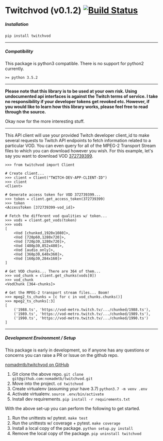 Twitchvod (v0.1.2) [![Build Status](https://travis-ci.com/nomadmtb/twitchvod.svg?branch=master)](https://travis-ci.com/nomadmtb/twitchvod)
=========

##### Installation
`pip install twitchvod`

---

##### Compatibility
This package is python3 compatible. There is no support for python2 currently.

`>= python 3.5.2`

---

**Please note that this library is to be used at your own risk. Using undocumented api interfaces is against the Twitch terms of service. I take no responsibility if your developer tokens get
revoked etc. However, if you would like to learn how this library works, please feel free to read through the source.**

Okay now for the more interesting stuff.

---

This API client will use your provided Twitch developer client_id to make several requests to Twitch API endpoints to fetch information related to a particular VOD. You can even query for all of the MPEG-2 Transport Stream files to which you can download however you wish. For this example, let's say you want to download VOD [372739399](https://www.twitch.tv/videos/372739399).

```
>>> from twitchvod import Client

# Create client...
>>> client = Client("TWITCH-DEV-APP-CLIENT-ID")
>>> client
<Client>

# Generate access token for VOD 372739399...
>>> token = client.get_access_token(372739399)
>>> token
<AccessToken [372739399-vod_id]>

# Fetch the different vod qualities w/ token...
>>> vods = client.get_vods(token)
>>> vods
[
    <Vod [chunked,1920x1080]>,
    <Vod [720p60,1280x720]>,
    <Vod [720p30,1280x720]>,
    <Vod [480p30,852x480]>,
    <Vod [audio_only]>,
    <Vod [360p30,640x360]>,
    <Vod [160p30,284x160]>
]

# Get VOD chunks... There are 364 of them...
>>> vod_chunk = client.get_chunks(vods[0])
>>> vod_chunk
<VodChunk [364-chunks]>

# Get the MPEG-2 transport stream files... Boom!
>>> mpeg2_ts_chunks = [c for c in vod_chunks.chunks()]
>>> mpeg2_ts_chunks[:3]
[
    ('1988.ts', 'https://vod-metro.twitch.tv/.../chunked/1988.ts'),
    ('1989.ts', 'https://vod-metro.twitch.tv/.../chunked/1989.ts'),
    ('1990.ts', 'https://vod-metro.twitch.tv/.../chunked/1990.ts')
]
```

---

##### Development Environment / Setup
This package is early in development, so if anyone has any questions or concerns you can raise a PR or Issue on the github repo.

[nomadmtb/twitchvod on GitHub](https://github.com/nomadmtb/twitchvod)

1. Git clone the above repo.
`git clone git@github.com:nomadmtb/twitchvod.git`
2. Move into the project.
`cd twitchvod`
3. Create virtualenv (assuming your have 3.7)
`python3.7 -m venv .env`
4. Activate virtualenv.
`source .env/bin/activate`
5. Install dev requirements.
`pip install -r requirements.txt`

With the above set-up you can perform the following to get started.

1. Run the unittests w/ pytest.
`make test`
2. Run the unittests w/ coverage + pytest.
`make coverage`
3. Install a local copy of the package.
`python setup.py install`
4. Remove the local copy of the package.
`pip uninstall twitchvod`
